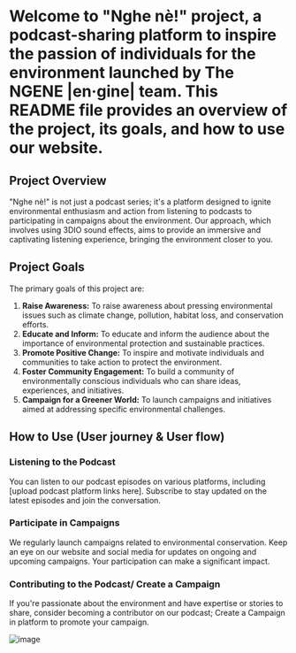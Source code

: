 # Welcome to "Nghe nè!" project, a podcast-sharing platform to inspire the passion of individuals for the environment launched by The NGENE |en·gine| team. This README file provides an overview of the project, its goals, and how to use our website.

## Project Overview
"Nghe nè!" is not just a podcast series; it's a platform designed to ignite environmental enthusiasm and action from listening to podcasts to participating in campaigns about the environment. Our approach, which involves using 3DIO sound effects, aims to provide an immersive and captivating listening experience, bringing the environment closer to you.

## Project Goals
The primary goals of this project are:
1. **Raise Awareness:** To raise awareness about pressing environmental issues such as climate change, pollution, habitat loss, and conservation efforts.
2. **Educate and Inform:** To educate and inform the audience about the importance of environmental protection and sustainable practices.
3. **Promote Positive Change:** To inspire and motivate individuals and communities to take action to protect the environment.
4. **Foster Community Engagement:** To build a community of environmentally conscious individuals who can share ideas, experiences, and initiatives.
5. **Campaign for a Greener World:** To launch campaigns and initiatives aimed at addressing specific environmental challenges.

## How to Use (User journey & User flow)
### Listening to the Podcast
You can listen to our podcast episodes on various platforms, including [upload podcast platform links here]. Subscribe to stay updated on the latest episodes and join the conversation.
### Participate in Campaigns
We regularly launch campaigns related to environmental conservation. Keep an eye on our website and social media for updates on ongoing and upcoming campaigns. Your participation can make a significant impact.
### Contributing to the Podcast/ Create a Campaign
If you're passionate about the environment and have expertise or stories to share, consider becoming a contributor on our podcast; Create a Campaign in platform to promote your campaign.

![image](https://github.com/linhtingg/podcast/assets/116622444/efdc7eb6-4f47-489d-a802-a3e44e8e0c08)
